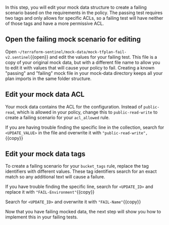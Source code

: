 In this step, you will edit your mock data structure to create a failing scenario based on the requirements in the policy. The passing test requires two tags and only allows for specific ACLs, so a failing test will have neither of those tags and have a more permissive ACL.

## Open the failing mock scenario for editing

Open `~/terraform-sentinel/mock-data/mock-tfplan-fail-v2.sentinel`{{open}} and edit the values for your failing test. This file is a copy of your original mock data, but with a different file name to allow you to edit it with values that will cause your policy to fail. Creating a known "passing" and "failing" mock file in your mock-data directory keeps all your plan imports in the same folder structure.

## Edit your mock data ACL

Your mock data contains the ACL for the configuration. Instead of `public-read`, which is allowed in your policy, change this to `public-read-write` to create a failing scenario for your `acl_allowed` rule. 

If you are having trouble finding the specific line in the collection, search for `<UPDATE_VALUE>` in the file and overwrite it with `"public-read-write",`{{copy}}

## Edit your mock data tags

To create a failing scenario for your `bucket_tags` rule, replace the tag identifiers with different values. These tag identifiers search for an exact match so any additional text will cause a failure. 

If you have trouble finding the specific line, search for `<UPDATE_ID>` and replace it with `"FAIL-Environment"`{{copy}}

Search for `<UPDATE_ID>` and overwrite it with `"FAIL-Name"`{{copy}}

Now that you have failing mocked data, the next step will show you how to implement this in your failing tests.
